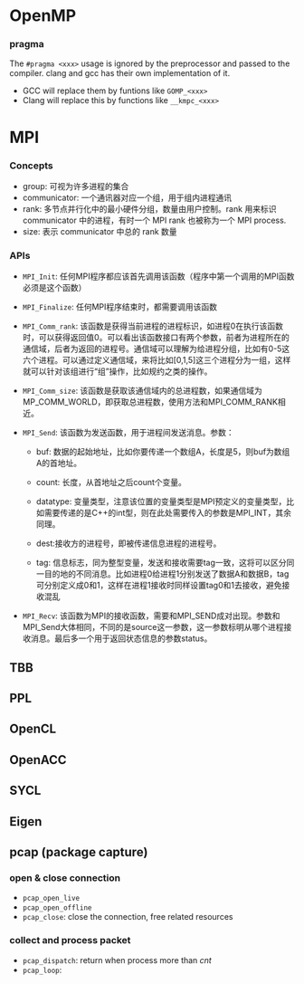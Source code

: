 # OpenMP

### pragma

The `#pragma <xxx>` usage is ignored by the preprocessor and passed to the compiler. clang and gcc has their own implementation of it. 

- GCC will replace them by funtions like `GOMP_<xxx>`
- Clang will replace this by functions like `__kmpc_<xxx>`



# MPI

### Concepts

- group: 可视为许多进程的集合
- communicator: 一个通讯器对应一个组，用于组内进程通讯
- rank: 多节点并行化中的最小硬件分组，数量由用户控制。rank 用来标识 communicator 中的进程，有时一个 MPI rank 也被称为一个 MPI process.
- size: 表示 communicator 中总的 rank 数量

### APIs

- `MPI_Init`: 任何MPI程序都应该首先调用该函数（程序中第一个调用的MPI函数必须是这个函数）

- `MPI_Finalize`: 任何MPI程序结束时，都需要调用该函数

- `MPI_Comm_rank`: 该函数是获得当前进程的进程标识，如进程0在执行该函数时，可以获得返回值0。可以看出该函数接口有两个参数，前者为进程所在的通信域，后者为返回的进程号。通信域可以理解为给进程分组，比如有0-5这六个进程。可以通过定义通信域，来将比如[0,1,5]这三个进程分为一组，这样就可以针对该组进行“组”操作，比如规约之类的操作。

- `MPI_Comm_size`: 该函数是获取该通信域内的总进程数，如果通信域为MP_COMM_WORLD，即获取总进程数，使用方法和MPI_COMM_RANK相近。

- `MPI_Send`: 该函数为发送函数，用于进程间发送消息。参数：

  - buf: 数据的起始地址，比如你要传递一个数组A，长度是5，则buf为数组A的首地址。

  - count: 长度，从首地址之后count个变量。

  - datatype: 变量类型，注意该位置的变量类型是MPI预定义的变量类型，比如需要传递的是C++的int型，则在此处需要传入的参数是MPI_INT，其余同理。

  - dest:接收方的进程号，即被传递信息进程的进程号。

  - tag: 信息标志，同为整型变量，发送和接收需要tag一致，这将可以区分同一目的地的不同消息。比如进程0给进程1分别发送了数据A和数据B，tag可分别定义成0和1，这样在进程1接收时同样设置tag0和1去接收，避免接收混乱

- `MPI_Recv`: 该函数为MPI的接收函数，需要和MPI_SEND成对出现。参数和MPI_Send大体相同，不同的是source这一参数，这一参数标明从哪个进程接收消息。最后多一个用于返回状态信息的参数status。



## TBB

## PPL

## OpenCL

## OpenACC

## SYCL

## Eigen



## pcap (package capture)

### open & close connection

- `pcap_open_live`
- `pcap_open_offline`
- `pcap_close`: close the connection, free related resources



### collect and process packet

- `pcap_dispatch`: return when process more than *cnt*
- `pcap_loop`: 



